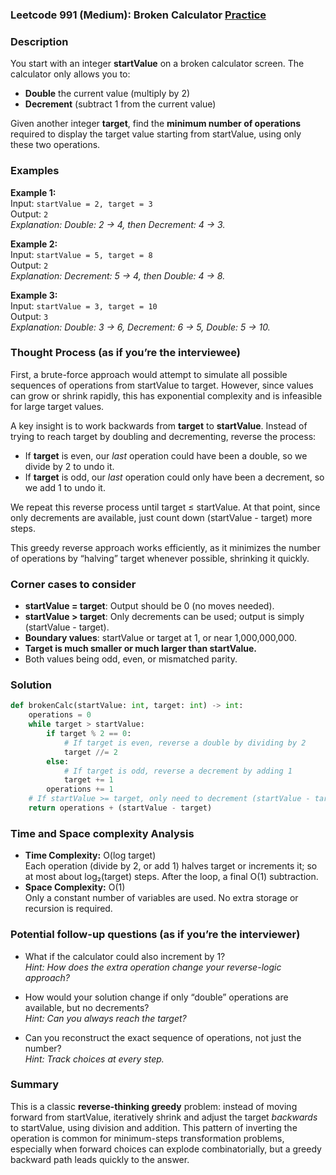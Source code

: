### Leetcode 991 (Medium): Broken Calculator [Practice](https://leetcode.com/problems/broken-calculator)

### Description  
You start with an integer **startValue** on a broken calculator screen. The calculator only allows you to:
- **Double** the current value (multiply by 2)
- **Decrement** (subtract 1 from the current value)

Given another integer **target**, find the **minimum number of operations** required to display the target value starting from startValue, using only these two operations.

### Examples  

**Example 1:**  
Input: `startValue = 2, target = 3`  
Output: `2`  
*Explanation: Double: 2 → 4, then Decrement: 4 → 3.*

**Example 2:**  
Input: `startValue = 5, target = 8`  
Output: `2`  
*Explanation: Decrement: 5 → 4, then Double: 4 → 8.*

**Example 3:**  
Input: `startValue = 3, target = 10`  
Output: `3`  
*Explanation: Double: 3 → 6, Decrement: 6 → 5, Double: 5 → 10.*

### Thought Process (as if you’re the interviewee)  
First, a brute-force approach would attempt to simulate all possible sequences of operations from startValue to target. However, since values can grow or shrink rapidly, this has exponential complexity and is infeasible for large target values.

A key insight is to work backwards from **target** to **startValue**. Instead of trying to reach target by doubling and decrementing, reverse the process:
- If **target** is even, our *last* operation could have been a double, so we divide by 2 to undo it.
- If **target** is odd, our *last* operation could only have been a decrement, so we add 1 to undo it.

We repeat this reverse process until target ≤ startValue. At that point, since only decrements are available, just count down (startValue - target) more steps.

This greedy reverse approach works efficiently, as it minimizes the number of operations by “halving” target whenever possible, shrinking it quickly.

### Corner cases to consider  
- **startValue = target**: Output should be 0 (no moves needed).
- **startValue > target**: Only decrements can be used; output is simply (startValue - target).
- **Boundary values**: startValue or target at 1, or near 1,000,000,000.
- **Target is much smaller or much larger than startValue.**
- Both values being odd, even, or mismatched parity.
  
### Solution

```python
def brokenCalc(startValue: int, target: int) -> int:
    operations = 0
    while target > startValue:
        if target % 2 == 0:
            # If target is even, reverse a double by dividing by 2
            target //= 2
        else:
            # If target is odd, reverse a decrement by adding 1
            target += 1
        operations += 1
    # If startValue >= target, only need to decrement (startValue - target) times
    return operations + (startValue - target)
```

### Time and Space complexity Analysis  

- **Time Complexity:** O(log target)  
  Each operation (divide by 2, or add 1) halves target or increments it; so at most about log₂(target) steps. After the loop, a final O(1) subtraction.
- **Space Complexity:** O(1)  
  Only a constant number of variables are used. No extra storage or recursion is required.

### Potential follow-up questions (as if you’re the interviewer)  

- What if the calculator could also increment by 1?  
  *Hint: How does the extra operation change your reverse-logic approach?*

- How would your solution change if only “double” operations are available, but no decrements?  
  *Hint: Can you always reach the target?*

- Can you reconstruct the exact sequence of operations, not just the number?  
  *Hint: Track choices at every step.*

### Summary
This is a classic **reverse-thinking greedy** problem: instead of moving forward from startValue, iteratively shrink and adjust the target _backwards_ to startValue, using division and addition. This pattern of inverting the operation is common for minimum-steps transformation problems, especially when forward choices can explode combinatorially, but a greedy backward path leads quickly to the answer.